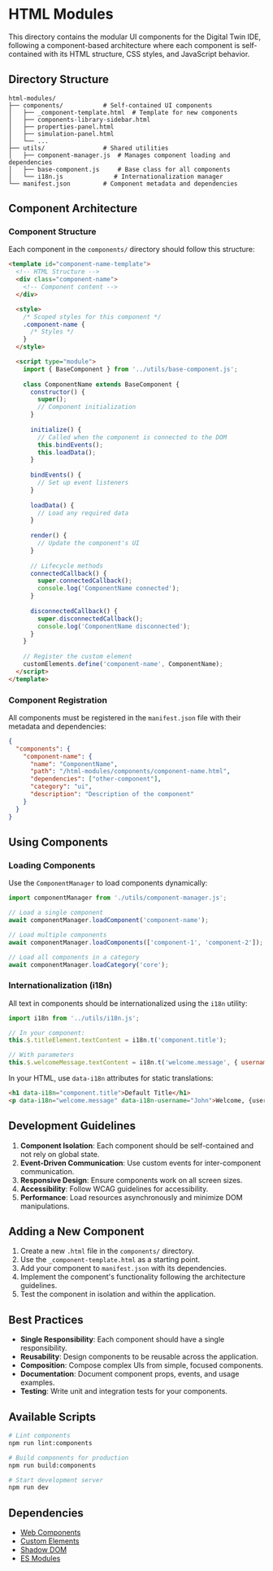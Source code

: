 # HTML Modules

This directory contains the modular UI components for the Digital Twin IDE, following a component-based architecture where each component is self-contained with its HTML structure, CSS styles, and JavaScript behavior.

## Directory Structure

```
html-modules/
├── components/           # Self-contained UI components
│   ├── _component-template.html  # Template for new components
│   ├── components-library-sidebar.html
│   ├── properties-panel.html
│   ├── simulation-panel.html
│   └── ...
├── utils/                # Shared utilities
│   ├── component-manager.js  # Manages component loading and dependencies
│   ├── base-component.js     # Base class for all components
│   └── i18n.js              # Internationalization manager
└── manifest.json         # Component metadata and dependencies
```

## Component Architecture

### Component Structure

Each component in the `components/` directory should follow this structure:

```html
<template id="component-name-template">
  <!-- HTML Structure -->
  <div class="component-name">
    <!-- Component content -->
  </div>

  <style>
    /* Scoped styles for this component */
    .component-name {
      /* Styles */
    }
  </style>

  <script type="module">
    import { BaseComponent } from '../utils/base-component.js';
    
    class ComponentName extends BaseComponent {
      constructor() {
        super();
        // Component initialization
      }
      
      initialize() {
        // Called when the component is connected to the DOM
        this.bindEvents();
        this.loadData();
      }
      
      bindEvents() {
        // Set up event listeners
      }
      
      loadData() {
        // Load any required data
      }
      
      render() {
        // Update the component's UI
      }
      
      // Lifecycle methods
      connectedCallback() {
        super.connectedCallback();
        console.log('ComponentName connected');
      }
      
      disconnectedCallback() {
        super.disconnectedCallback();
        console.log('ComponentName disconnected');
      }
    }
    
    // Register the custom element
    customElements.define('component-name', ComponentName);
  </script>
</template>
```

### Component Registration

All components must be registered in the `manifest.json` file with their metadata and dependencies:

```json
{
  "components": {
    "component-name": {
      "name": "ComponentName",
      "path": "/html-modules/components/component-name.html",
      "dependencies": ["other-component"],
      "category": "ui",
      "description": "Description of the component"
    }
  }
}
```

## Using Components

### Loading Components

Use the `ComponentManager` to load components dynamically:

```javascript
import componentManager from './utils/component-manager.js';

// Load a single component
await componentManager.loadComponent('component-name');

// Load multiple components
await componentManager.loadComponents(['component-1', 'component-2']);

// Load all components in a category
await componentManager.loadCategory('core');
```

### Internationalization (i18n)

All text in components should be internationalized using the `i18n` utility:

```javascript
import i18n from '../utils/i18n.js';

// In your component:
this.$.titleElement.textContent = i18n.t('component.title');

// With parameters
this.$.welcomeMessage.textContent = i18n.t('welcome.message', { username: 'John' });
```

In your HTML, use `data-i18n` attributes for static translations:

```html
<h1 data-i18n="component.title">Default Title</h1>
<p data-i18n="welcome.message" data-i18n-username="John">Welcome, {username}!</p>
```

## Development Guidelines

1. **Component Isolation**: Each component should be self-contained and not rely on global state.
2. **Event-Driven Communication**: Use custom events for inter-component communication.
3. **Responsive Design**: Ensure components work on all screen sizes.
4. **Accessibility**: Follow WCAG guidelines for accessibility.
5. **Performance**: Load resources asynchronously and minimize DOM manipulations.

## Adding a New Component

1. Create a new `.html` file in the `components/` directory.
2. Use the `_component-template.html` as a starting point.
3. Add your component to `manifest.json` with its dependencies.
4. Implement the component's functionality following the architecture guidelines.
5. Test the component in isolation and within the application.

## Best Practices

- **Single Responsibility**: Each component should have a single responsibility.
- **Reusability**: Design components to be reusable across the application.
- **Composition**: Compose complex UIs from simple, focused components.
- **Documentation**: Document component props, events, and usage examples.
- **Testing**: Write unit and integration tests for your components.

## Available Scripts

```bash
# Lint components
npm run lint:components

# Build components for production
npm run build:components

# Start development server
npm run dev
```

## Dependencies

- [Web Components](https://developer.mozilla.org/en-US/docs/Web/Web_Components)
- [Custom Elements](https://developer.mozilla.org/en-US/docs/Web/Web_Components/Using_custom_elements)
- [Shadow DOM](https://developer.mozilla.org/en-US/docs/Web/Web_Components/Using_shadow_DOM)
- [ES Modules](https://developer.mozilla.org/en-US/docs/Web/JavaScript/Guide/Modules)
